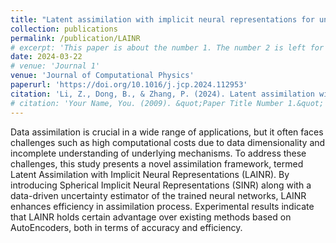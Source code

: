 ```yaml
---
title: "Latent assimilation with implicit neural representations for unknown dynamics"
collection: publications
permalink: /publication/LAINR
# excerpt: 'This paper is about the number 1. The number 2 is left for future work.'
date: 2024-03-22
# venue: 'Journal 1'
venue: 'Journal of Computational Physics'
paperurl: 'https://doi.org/10.1016/j.jcp.2024.112953'
citation: 'Li, Z., Dong, B., & Zhang, P. (2024). Latent assimilation with implicit neural representations for unknown dynamics.  Journal of Computational Physics, page 112953'
# citation: 'Your Name, You. (2009). &quot;Paper Title Number 1.&quot; <i>Journal 1</i>. 1(1).'
---
```


Data assimilation is crucial in a wide range of applications, but it often faces challenges such as high computational costs due to data dimensionality and incomplete understanding of underlying mechanisms. To address these challenges, this study presents a novel assimilation framework, termed Latent Assimilation with Implicit Neural Representations (LAINR). By introducing Spherical Implicit Neural Representations (SINR) along with a data-driven uncertainty estimator of the trained neural networks, LAINR enhances efficiency in assimilation process. Experimental results indicate that LAINR holds certain advantage over existing methods based on AutoEncoders, both in terms of accuracy and efficiency.

<!-- Recommended citation: Your Name, You. (2009). "Paper Title Number 1." <i>Journal 1</i>. 1(1). -->